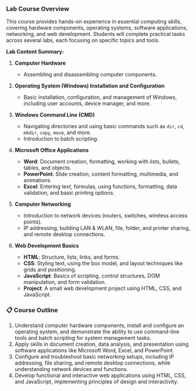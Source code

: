 ### Lab Course Overview

This course provides hands-on experience in essential computing skills, covering hardware components, operating systems, software applications, networking, and web development. Students will complete practical tasks across several labs, each focusing on specific topics and tools.

 **Lab Content Summary:**

1. **Computer Hardware**  
   - Assembling and disassembling computer components.  
   
2. **Operating System (Windows) Installation and Configuration**  
   - Basic installation, configuration, and management of Windows, including user accounts, device manager, and more.
   
3. **Windows Command Line (CMD)**  
   - Navigating directories and using basic commands such as `dir`, `cd`, `mkdir`, `copy`, `move`, and more.  
   - Introduction to batch scripting.

4. **Microsoft Office Applications**  
   - **Word**: Document creation, formatting, working with lists, bullets, tables, and objects.  
   - **PowerPoint**: Slide creation, content formatting, multimedia, and animations.  
   - **Excel**: Entering text, formulas, using functions, formatting, data validation, and basic printing options.

5. **Computer Networking**  
   - Introduction to network devices (routers, switches, wireless access points).  
   - IP addressing, building LAN & WLAN, file, folder, and printer sharing, and remote desktop connections.

6. **Web Development Basics**
   - **HTML**: Structure, lists, links, and forms.  
   - **CSS**: Styling text, using the box model, and layout techniques like grids and positioning.  
   - **JavaScript**: Basics of scripting, control structures, DOM manipulation, and form validation.  
   - **Project**: A small web development project using HTML, CSS, and JavaScript.

###  📋 Course Outline
1. Understand computer hardware components, install and configure an operating system, and demonstrate the ability to use command-line tools and batch scripting for system management tasks.
2. Apply skills in document creation, data analysis, and presentation using software applications like Microsoft Word, Excel, and PowerPoint.
3. Configure and troubleshoot basic networking setups, including IP addressing, file sharing, and remote desktop connections, while understanding network devices and functions.
4. Develop functional and interactive web applications using HTML, CSS, and JavaScript, implementing principles of design and interactivity.
